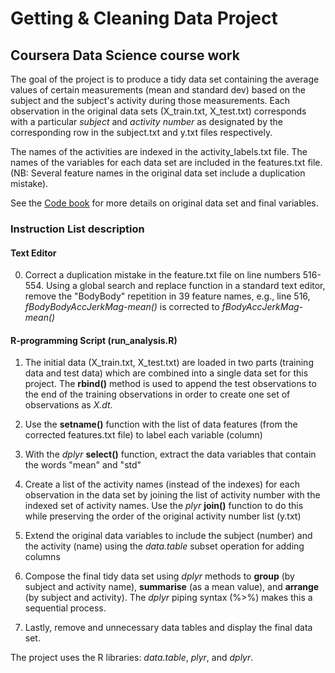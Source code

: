 # Getting &amp; Cleaning Data Project
## Coursera Data Science course work

The goal of the project is to produce a tidy data set containing the average values of certain measurements (mean and standard dev) based on the subject and the subject's activity during those measurements. Each observation in the original data sets (X_train.txt, X_test.txt) corresponds with a particular *subject* and *activity number* as designated by the corresponding row in the subject.txt and y.txt files respectively.

The names of the activities are indexed in the activity_labels.txt file. The names of the variables for each data set are included in the features.txt file. (NB: Several feature names in the original data set include a duplication mistake).

See the [Code book](https://github.com/Bansenauer-Cascadia/getting-cleaning-data/blob/master/CodeBook.md) for more details on original data set and final variables.

### Instruction List description

#### Text Editor
 0. Correct a duplication mistake in the feature.txt file on line numbers 516-554. Using a global search and replace function in a standard text editor, remove the "BodyBody" repetition in 39 feature names, e.g., line 516, *fBodyBodyAccJerkMag-mean()* is corrected to *fBodyAccJerkMag-mean()*

#### R-programming Script (run_analysis.R)
 1. The initial data (X_train.txt, X_test.txt) are loaded in two parts (training data and test data) which are combined into a single data set for this project. The **rbind()** method is used to append the test observations to the end of the training observations in order to create one set of observations as *X.dt*.

 2. Use the **setname()** function with the list of data features (from the corrected features.txt file) to label each variable (column)

 3. With the *dplyr* **select()** function, extract the data variables that contain the words "mean" and "std"

 4. Create a list of the activity names (instead of the indexes) for each observation in the data set by joining the list of activity number with the indexed set of activity names. Use the *plyr* **join()** function to do this while preserving the order of the original activity number list (y.txt)

 5. Extend the original data variables to include the subject (number) and the activity (name) using the *data.table* subset operation for adding columns

 6. Compose the final tidy data set using *dplyr* methods to **group** (by subject and activity name), **summarise** (as a mean value), and **arrange** (by subject and activity). The *dplyr* piping syntax (%>%) makes this a sequential process.

 7. Lastly, remove and unnecessary data tables and display the final data set.

 The project uses the R libraries: *data.table*, *plyr*, and *dplyr*.
